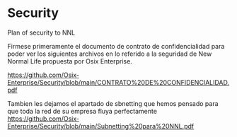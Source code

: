 # Security
Plan of security to NNL

Firmese primeramente el documento de contrato de confidencialidad para poder ver los siguientes archivos en lo referido a la seguridad de New Normal Life propuesta por Osix Enterprise.

https://github.com/Osix-Enterprise/Security/blob/main/CONTRATO%20DE%20CONFIDENCIALIDAD.pdf






Tambien les dejamos el apartado de sbnetting que hemos pensado para que toda la red de su empresa fluya perfectamente
https://github.com/Osix-Enterprise/Security/blob/main/Subnetting%20para%20NNL.pdf

